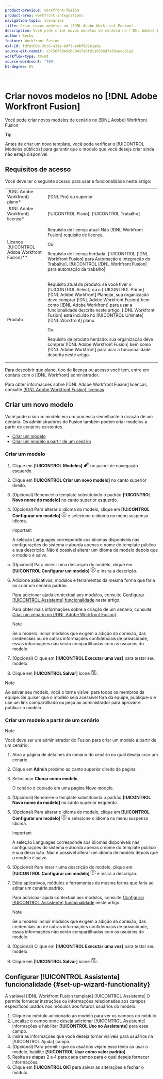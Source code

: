 ```yaml
---
product-previous: workfront-fusion
product-area: workfront-integrations
navigation-topic: scenarios
title: Criar novos modelos no [!DNL Adobe Workfront Fusion]
description: Você pode criar novos modelos de cenário no [!DNL Adobe] Workfront Fusion
author: Becky
feature: Workfront Fusion
exl-id: fdfa509c-30c6-431e-89f3-a4bf50261e8a
source-git-commit: a3756f9345cbc9417a6fd110306dfa50aecc81a2
workflow-type: tm+mt
source-wordcount: '769'
ht-degree: 0%

---
```


# Criar novos modelos no [!DNL Adobe Workfront Fusion]

Você pode criar novos modelos de cenário no [!DNL Adobe] Workfront Fusion

>[!TIP]
>
>Antes de criar um novo template, você pode verificar o [!UICONTROL Modelos públicos] para garantir que o modelo que você deseja criar ainda não esteja disponível.

## Requisitos de acesso

Você deve ter o seguinte acesso para usar a funcionalidade neste artigo:

<table style="table-layout:auto"> 
 <col> 
 <col> 
 <tbody> 
  <tr> 
    <td role="rowheader">[!DNL Adobe Workfront] plano*</td> 
   <td> <p>[!DNL Pro] ou superior</p> </td> 
  </tr> 
  <tr data-mc-conditions=""> 
   <td role="rowheader">[!DNL Adobe Workfront] licença*</td> 
   <td> <p>[!UICONTROL Plano], [!UICONTROL Trabalho]</p> </td> 
  </tr> 
  <tr> 
   <td role="rowheader">Licença [!UICONTROL Adobe Workfront Fusion]**</td> 
  <td>
   <p>Requisito de licença atual: Não [!DNL Workfront Fusion] requisito de licença.</p>
   <p>Ou</p>
   <p>Requisito de licença herdada: [!UICONTROL [!DNL Workfront Fusion] para Automação e Integração do Trabalho], [!UICONTROL [!DNL Workfront Fusion] para automação de trabalho]</p>
   </td>    </tr> 
  </tr> 
  <tr> 
   <td role="rowheader">Produto</td> 
   <td>
   <p>Requisito atual do produto: se você tiver o [!UICONTROL Select] ou o [!UICONTROL Prime] [!DNL Adobe Workfront] Planejar, sua organização deve comprar [!DNL Adobe Workfront Fusion] bem como [!DNL Adobe Workfront] para usar a funcionalidade descrita neste artigo. [!DNL Workfront Fusion] está incluído no [!UICONTROL Ultimate] [!DNL Workfront] plano.</p>
   <p>Ou</p>
   <p>Requisito de produto herdado: sua organização deve comprar [!DNL Adobe Workfront Fusion] bem como [!DNL Adobe Workfront] para usar a funcionalidade descrita neste artigo.</p>
   </td> 
  </tr> 
 </tbody> 
</table>

Para descobrir que plano, tipo de licença ou acesso você tem, entre em contato com o [!DNL Workfront] administrador.

Para obter informações sobre [!DNL Adobe Workfront Fusion] licenças, consulte [[!DNL Adobe Workfront Fusion] licenças](../../../workfront-fusion/get-started/license-automation-vs-integration.md)

## Criar um novo modelo

Você pode criar um modelo em um processo semelhante à criação de um cenário. Os administradores do Fusion também podem criar modelos a partir de cenários existentes.

* [Criar um modelo](#build-a-template)
* [Criar um modelo a partir de um cenário](#create-a-template-from-a-scenario)

### Criar um modelo

1. Clique em **[!UICONTROL Modelos]** ![](assets/fusion-template-icon.png) no painel de navegação esquerdo.
1. Clique em **[!UICONTROL Criar um novo modelo]** no canto superior direito.
1. (Opcional) Renomeie o template substituindo o padrão **[!UICONTROL Novo nome do modelo]** no canto superior esquerdo.
1. (Opcional) Para alterar o idioma do modelo, clique em **[!UICONTROL Configurar um modelo]** ![](assets/fusion-scenario-settings-icon.png) e selecione o idioma no menu suspenso Idioma.

   >[!IMPORTANT]
   >
   >A seleção Languages corresponde aos idiomas disponíveis nas configurações do sistema e aborda apenas o nome do template público e sua descrição. Não é possível alterar um idioma de modelo depois que o modelo é salvo.

1. (Opcional) Para inserir uma descrição do modelo, clique em **[!UICONTROL Configurar um modelo]** ![](assets/fusion-scenario-settings-icon.png) e insira a descrição.
1. Adicione aplicativos, módulos e ferramentas da mesma forma que faria ao criar um cenário padrão.

   Para adicionar ajuda contextual aos módulos, consulte [Configurar [!UICONTROL Assistente] funcionalidade](#set-up-wizard-functionality) neste artigo.

   Para obter mais informações sobre a criação de um cenário, consulte [Criar um cenário no [!DNL Adobe Workfront Fusion]](../../../workfront-fusion/scenarios/create-a-scenario.md).

   >[!NOTE]
   >
   >Se o modelo incluir módulos que exigem a adição da conexão, das credenciais ou de outras informações confidenciais de privacidade, essas informações não serão compartilhadas com os usuários do modelo.

1. (Opcional) Clique em **[!UICONTROL Executar uma vez]** para testar seu modelo.
1. Clique em **[!UICONTROL Salvar]** ícone ![](assets/save-icon.png).

>[!NOTE]
>
>Ao salvar seu modelo, você o torna visível para todos os membros da equipe. Se quiser que o modelo seja acessível fora da equipe, publique-o e use um link compartilhado ou peça ao administrador para aprovar e publicar o modelo.

### Criar um modelo a partir de um cenário

>[!NOTE]
>
>Você deve ser um administrador do Fusion para criar um modelo a partir de um cenário.

1. Abra a página de detalhes do cenário do cenário no qual deseja criar um cenário.
1. Clique em **Admin** próximo ao canto superior direito da página.
1. Selecionar **Clonar como modelo**.

   O cenário é copiado em uma página Novo modelo.
1. (Opcional) Renomeie o template substituindo o padrão **[!UICONTROL Novo nome do modelo]** no canto superior esquerdo.
1. (Opcional) Para alterar o idioma do modelo, clique em **[!UICONTROL Configurar um modelo]** ![](assets/fusion-scenario-settings-icon.png) e selecione o idioma no menu suspenso Idioma.

   >[!IMPORTANT]
   >
   >A seleção Languages corresponde aos idiomas disponíveis nas configurações do sistema e aborda apenas o nome do template público e sua descrição. Não é possível alterar um idioma de modelo depois que o modelo é salvo.

1. (Opcional) Para inserir uma descrição do modelo, clique em **[!UICONTROL Configurar um modelo]** ![](assets/fusion-scenario-settings-icon.png) e insira a descrição.
1. Edite aplicativos, módulos e ferramentas da mesma forma que faria ao editar um cenário padrão.

   Para adicionar ajuda contextual aos módulos, consulte [Configurar [!UICONTROL Assistente] funcionalidade](#set-up-wizard-functionality) neste artigo.

   >[!NOTE]
   >
   >Se o modelo incluir módulos que exigem a adição da conexão, das credenciais ou de outras informações confidenciais de privacidade, essas informações não serão compartilhadas com os usuários do modelo.

1. (Opcional) Clique em **[!UICONTROL Executar uma vez]** para testar seu modelo.
1. Clique em **[!UICONTROL Salvar]** ícone ![](assets/save-icon.png).

## Configurar [!UICONTROL Assistente] funcionalidade {#set-up-wizard-functionality}

A variável [!DNL Workfront Fusion template] [!UICONTROL Assistente] O permite fornecer instruções ou informações relacionadas aos campos específicos usados nos módulos aos futuros usuários do modelo.

1. Clique no módulo adicionado ao modelo para ver os campos do módulo.
1. Localize o campo onde deseja adicionar [!UICONTROL Assistente] informações e habilitar **[!UICONTROL Uso no Assistente]** para esse campo.
1. Insira as informações que você deseja tornar visíveis para usuários na [!UICONTROL Ajuda] campo.
1. (Opcional) Para permitir que os usuários vejam esse texto ao usar o modelo, habilite **[!UICONTROL Usar como valor padrão]**.
1. Repita as etapas 2 a 4 para cada campo para o qual deseja fornecer informações.
1. Clique em **[!UICONTROL OK]** para salvar as alterações e fechar o módulo.
